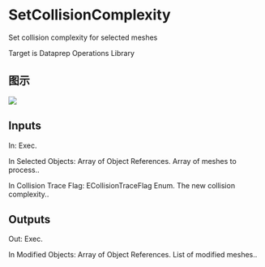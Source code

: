 # SetCollisionComplexity

Set collision complexity for selected meshes

Target is Dataprep Operations Library

## 图示

![]($-20221218-18355547.png)

## Inputs

In: Exec.

In Selected Objects: Array of Object References. Array of meshes to process..

In Collision Trace Flag: ECollisionTraceFlag Enum. The new collision complexity..  

## Outputs

Out: Exec.

In Modified Objects: Array of Object References. List of modified meshes..

